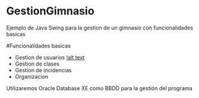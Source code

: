 # GestionGimnasio
Ejemplo de Java Swing para la gestion de un gimnasio con funcionalidades basicas

#Funcionalidades basicas

- Gestion de usuarios
[!alt text](https://github.com/MulDeveloper/GestionGimnasio/blob/master/captUser.jpg?raw=true)
- Gestion de clases
- Gestion de incidencias
- Organizacion

Utilizaremos Oracle Database XE como BBDD para la gestión del programa
